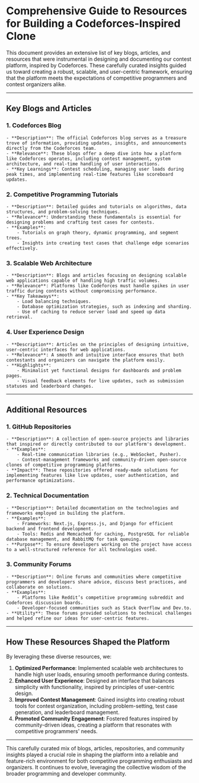 # Comprehensive Guide to Resources for Building a Codeforces-Inspired Clone  

This document provides an extensive list of key blogs, articles, and resources that were instrumental in designing and documenting our contest platform, inspired by Codeforces. These carefully curated insights guided us toward creating a robust, scalable, and user-centric framework, ensuring that the platform meets the expectations of competitive programmers and contest organizers alike.

---

## Key Blogs and Articles  

### 1. Codeforces Blog  
    - **Description**: The official Codeforces blog serves as a treasure trove of information, providing updates, insights, and announcements directly from the Codeforces team.  
    - **Relevance**: These blogs offer a deep dive into how a platform like Codeforces operates, including contest management, system architecture, and real-time handling of user interactions.  
    - **Key Learnings**: Contest scheduling, managing user loads during peak times, and implementing real-time features like scoreboard updates.

### 2. Competitive Programming Tutorials  
    - **Description**: Detailed guides and tutorials on algorithms, data structures, and problem-solving techniques.  
    - **Relevance**: Understanding these fundamentals is essential for designing problems and crafting test cases for contests.  
    - **Examples**:  
        - Tutorials on graph theory, dynamic programming, and segment trees.  
        - Insights into creating test cases that challenge edge scenarios effectively.  

### 3. Scalable Web Architecture  
    - **Description**: Blogs and articles focusing on designing scalable web applications capable of handling high traffic volumes.  
    - **Relevance**: Platforms like Codeforces must handle spikes in user traffic during contests without compromising performance.  
    - **Key Takeaways**:  
        - Load balancing techniques.  
        - Database optimization strategies, such as indexing and sharding.  
        - Use of caching to reduce server load and speed up data retrieval.  

### 4. User Experience Design  
    - **Description**: Articles on the principles of designing intuitive, user-centric interfaces for web applications.  
    - **Relevance**: A smooth and intuitive interface ensures that both contestants and organizers can navigate the platform easily.  
    - **Highlights**:  
        - Minimalist yet functional designs for dashboards and problem pages.  
        - Visual feedback elements for live updates, such as submission statuses and leaderboard changes.  

---

## Additional Resources  

### 1. GitHub Repositories  
    - **Description**: A collection of open-source projects and libraries that inspired or directly contributed to our platform's development.  
    - **Examples**:  
        - Real-time communication libraries (e.g., WebSocket, Pusher).  
        - Contest-management frameworks and community-driven open-source clones of competitive programming platforms.  
    - **Impact**: These repositories offered ready-made solutions for implementing features like live updates, user authentication, and performance optimizations.

### 2. Technical Documentation  
    - **Description**: Detailed documentation on the technologies and frameworks employed in building the platform.  
    - **Examples**:  
        - Frameworks: Next.js, Express.js, and Django for efficient backend and frontend development.  
        - Tools: Redis and Memcached for caching, PostgreSQL for reliable database management, and RabbitMQ for task queuing.  
    - **Purpose**: To ensure developers working on the project have access to a well-structured reference for all technologies used.  

### 3. Community Forums  
    - **Description**: Online forums and communities where competitive programmers and developers share advice, discuss best practices, and collaborate on solutions.  
    - **Examples**:  
        - Platforms like Reddit’s competitive programming subreddit and Codeforces discussion boards.  
        - Developer-focused communities such as Stack Overflow and Dev.to.  
    - **Utility**: These forums provided solutions to technical challenges and helped refine our ideas for user-centric features.  

---

## How These Resources Shaped the Platform  

By leveraging these diverse resources, we:  
1. **Optimized Performance**: Implemented scalable web architectures to handle high user loads, ensuring smooth performance during contests.  
2. **Enhanced User Experience**: Designed an interface that balances simplicity with functionality, inspired by principles of user-centric design.  
3. **Improved Contest Management**: Gained insights into creating robust tools for contest organization, including problem-setting, test case generation, and leaderboard management.  
4. **Promoted Community Engagement**: Fostered features inspired by community-driven ideas, creating a platform that resonates with competitive programmers' needs.  

---

This carefully curated mix of blogs, articles, repositories, and community insights played a crucial role in shaping the platform into a reliable and feature-rich environment for both competitive programming enthusiasts and organizers. It continues to evolve, leveraging the collective wisdom of the broader programming and developer community.